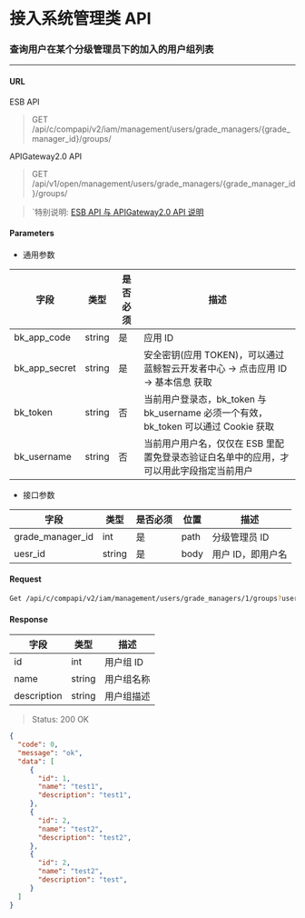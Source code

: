# 接入系统管理类 API
### 查询用户在某个分级管理员下的加入的用户组列表

-------

#### URL

ESB API

> GET /api/c/compapi/v2/iam/management/users/grade_managers/{grade_manager_id}/groups/

APIGateway2.0 API

> GET /api/v1/open/management/users/grade_managers/{grade_manager_id}/groups/

> `特别说明: [ESB API 与 APIGateway2.0 API 说明](../01-Overview/01-BackendAPIvsESBAPI.md)


#### Parameters

* 通用参数

| 字段 |  类型 |是否必须  | 描述  |
|--------|--------|--------|--------|
|bk_app_code|string|是|应用 ID|
|bk_app_secret|string|是|安全密钥(应用 TOKEN)，可以通过 蓝鲸智云开发者中心 -> 点击应用 ID -> 基本信息 获取|
|bk_token|string|否|当前用户登录态，bk_token 与 bk_username 必须一个有效，bk_token 可以通过 Cookie 获取|
|bk_username|string|否|当前用户用户名，仅仅在 ESB 里配置免登录态验证白名单中的应用，才可以用此字段指定当前用户|

* 接口参数

| 字段 |  类型 |是否必须  | 位置 |描述  |
|--------|--------|--------|--------|--------|
| grade_manager_id | int | 是 | path | 分级管理员 ID |
| uesr_id | string | 是 | body | 用户 ID，即用户名 |

#### Request
```bash
Get /api/c/compapi/v2/iam/management/users/grade_managers/1/groups?user_id=admin
```

#### Response

| 字段      | 类型      | 描述      |
|-----------|-----------|-----------|
| id   | int     | 用户组 ID |
| name | string | 用户组名称 |
| description | string | 用户组描述 |


> Status: 200 OK

```json
{
  "code": 0,
  "message": "ok",
  "data": [
     {
       "id": 1,
       "name": "test1",
       "description": "test1",
     },
     {
       "id": 2,
       "name": "test2",
       "description": "test2",
     },
     {
       "id": 2,
       "name": "test2",
       "description": "test",
     }
  ]
}
```
